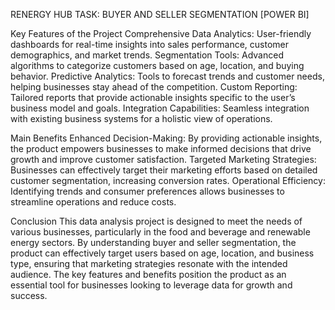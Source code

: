 RENERGY HUB TASK: BUYER AND SELLER SEGMENTATION 
  [POWER BI]

Key Features of the Project
Comprehensive Data Analytics: User-friendly dashboards for real-time insights into sales performance, customer demographics, and market trends.
Segmentation Tools: Advanced algorithms to categorize customers based on age, location, and buying behavior.
Predictive Analytics: Tools to forecast trends and customer needs, helping businesses stay ahead of the competition.
Custom Reporting: Tailored reports that provide actionable insights specific to the user’s business model and goals.
Integration Capabilities: Seamless integration with existing business systems for a holistic view of operations.

Main Benefits
Enhanced Decision-Making: By providing actionable insights, the product empowers businesses to make informed decisions that drive growth and improve customer satisfaction.
Targeted Marketing Strategies: Businesses can effectively target their marketing efforts based on detailed customer segmentation, increasing conversion rates.
Operational Efficiency: Identifying trends and consumer preferences allows businesses to streamline operations and reduce costs.

Conclusion
This data analysis project is designed to meet the needs of various businesses, particularly in the food and beverage and renewable energy sectors. By understanding buyer and seller segmentation, the product can effectively target users based on age, location, and business type, ensuring that marketing strategies resonate with the intended audience. The key features and benefits position the product as an essential tool for businesses looking to leverage data for growth and success.
